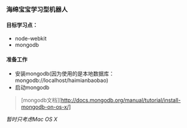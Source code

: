 ### 海绵宝宝学习型机器人

#### 目标学习点：
- node-webkit
- mongodb

#### 准备工作
- 安装mongodb(因为使用的是本地数据库：mongodb://localhost/haimianbaobao)
- 启动mongodb

> [mongodb文档][http://docs.mongodb.org/manual/tutorial/install-mongodb-on-os-x/]

*暂时只考虑Mac OS X*